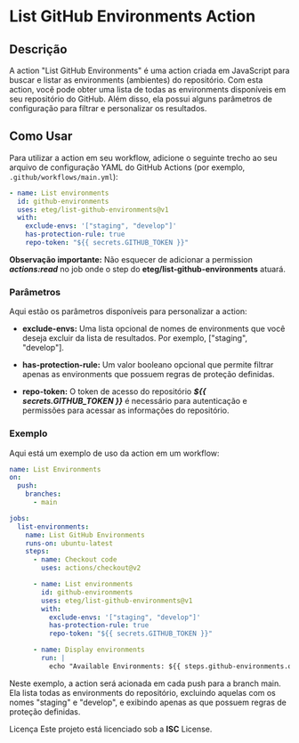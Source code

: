 # List GitHub Environments Action


## Descrição

A action "List GitHub Environments" é uma action criada em JavaScript para buscar e listar as environments (ambientes) do repositório. Com esta action, você pode obter uma lista de todas as environments disponíveis em seu repositório do GitHub. Além disso, ela possui alguns parâmetros de configuração para filtrar e personalizar os resultados.

## Como Usar

Para utilizar a action em seu workflow, adicione o seguinte trecho ao seu arquivo de configuração YAML do GitHub Actions (por exemplo, `.github/workflows/main.yml`):

```yaml
- name: List environments
  id: github-environments
  uses: eteg/list-github-environments@v1
  with:
    exclude-envs: '["staging", "develop"]'
    has-protection-rule: true
    repo-token: "${{ secrets.GITHUB_TOKEN }}"
```

**Observação importante:** Não esquecer de adicionar a permission ***actions:read*** no job onde o step do **eteg/list-github-environments** atuará.

### Parâmetros

Aqui estão os parâmetros disponíveis para personalizar a action:

- **exclude-envs:** Uma lista opcional de nomes de environments que você deseja excluir da lista de resultados. Por exemplo, ["staging", "develop"].

- **has-protection-rule:** Um valor booleano opcional que permite filtrar apenas as environments que possuem regras de proteção definidas.

- **repo-token:** O token de acesso do repositório ***${{ secrets.GITHUB_TOKEN }}*** é necessário para autenticação e permissões para acessar as informações do repositório.

### Exemplo
Aqui está um exemplo de uso da action em um workflow:

```yaml
name: List Environments
on:
  push:
    branches:
      - main

jobs:
  list-environments:
    name: List GitHub Environments
    runs-on: ubuntu-latest
    steps:
      - name: Checkout code
        uses: actions/checkout@v2

      - name: List environments
        id: github-environments
        uses: eteg/list-github-environments@v1
        with:
          exclude-envs: '["staging", "develop"]'
          has-protection-rule: true
          repo-token: "${{ secrets.GITHUB_TOKEN }}"

      - name: Display environments
        run: |
          echo "Available Environments: ${{ steps.github-environments.outputs.environments }}"
```
  
Neste exemplo, a action será acionada em cada push para a branch main. Ela lista todas as environments do repositório, excluindo aquelas com os nomes "staging" e "develop", e exibindo apenas as que possuem regras de proteção definidas.

Licença
Este projeto está licenciado sob a **ISC** License.
